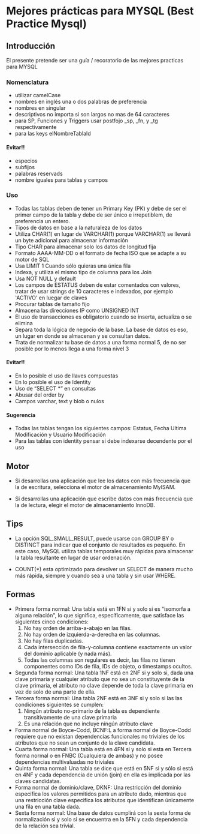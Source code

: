 # Mejores prácticas para MYSQL (Best Practice Mysql)

## Introducción
El presente pretende ser una guía / recoratorio de las mejores practicas para MYSQL

### Nomenclatura
* utilizar camelCase 
* nombres en inglés una o dos palabras de preferencia
* nombres en singular
* descriptivos no importa si son largos no mas de 64 caracteres
* para SP, Funciones y Triggers usar postfojo _sp, _fn, y _tg  respectivamente
* para las keys elNombreTablaId

#### Evitar!!
* especios
* subfijos 
* palabras reservads 
* nombre iguales para tablas y campos

### Uso
* Todas las tablas deben de tener un Primary Key (PK) y debe de ser el primer campo de la tabla y debe de ser único e irrepetiblem, de preferencia un entero.
* Tipos de datos en base a la naturaleza de los datos
* Utiliza CHAR(1) en lugar de VARCHAR(1) porque VARCHAR(1) se llevará un byte adicional para almacenar información
* Tipo CHAR para almacenar solo los datos de longitud fija
* Formato AAAA-MM-DD o el formato de fecha ISO que se adapte a su motor de SQL
* Usa LIMIT 1 Cuando sólo quieras una única fila
* Indexa, y utiliza el mismo tipo de columna para los Join
* Usa NOT NULL y default
* Los campos de ESTATUS deben de estar comentados con valores, tratar de usar strings de 10 caracteres e indexados, por ejemplo 'ACTIVO' en luegar de claves
* Procurar tablas de tamaño fijo
* Almacena las direcciones IP como UNSIGNED INT
* El uso de transacciones es obligatorio cuando se inserta, actualiza o se elimina
* Separa toda la lógica de negocio de la base. La base de datos es eso, un lugar en donde se almacenan y se consultan datos.
* Trata de normalizar tu base de datos a una forma normal 5, de no ser posible por lo menos llega a una forma nivel 3

#### Evitar!!
* En lo posible el uso de llaves compuestas 
* En lo posible el uso de Identity
* Uso de “SELECT *” en consultas
* Abusar del order by
* Campos varchar, text y blob o nulos

#### Sugerencia
* Todas las tablas tengan los siguientes campos: Estatus, Fecha Ultima Modificación y Usuario Modificación 
* Para las tablas con identity pensar si debe indexarse decendente por el uso

## Motor
* Si desarrollas una aplicación que lee los datos con más frecuencia que la de escritura, selecciona el motor de almacenamiento MyISAM.
 
* Si desarrollas una aplicación que escribe datos con más frecuencia que la de lectura, elegir el motor de almacenamiento InnoDB.

## Tips

* La opción SQL_SMALL_RESULT, puede usarse con GROUP BY o DISTINCT para indicar que el conjunto de resultados es pequeño. En este caso, MySQL utiliza tablas temporales muy rápidas para almacenar la tabla resultante en lugar de usar ordenación.

* COUNT(*) esta optimizado para devolver un SELECT de manera mucho más rápida, siempre y cuando sea a una tabla y sin usar WHERE.

## Formas
* Primera forma normal: Una tabla está en 1FN si y solo si es "isomorfa a alguna relación", lo que significa, específicamente, que satisface las siguientes cinco condiciones:
  1. No hay orden de arriba-a-abajo en las filas.
  2. No hay orden de izquierda-a-derecha en las columnas.
  3. No hay filas duplicadas.
  4. Cada intersección de fila-y-columna contiene exactamente un valor del dominio aplicable (y nada más).
  5. Todas las columnas son regulares es decir, las filas no tienen componentes como IDs de fila, IDs de objeto, o timestamps ocultos.
* Segunda forma normal: Una tabla 1NF está en 2NF si y solo si, dada una clave primaria y cualquier atributo que no sea un constituyente de la clave primaria, el atributo no clave depende de toda la clave primaria en vez de solo de una parte de ella.
* Tercera forma normal: Una tabla 2NF está en 3NF si y solo si las las condiciones siguientes se cumplen:
  1. Ningún atributo no-primario de la tabla es dependiente transitivamente de una clave primaria
  2. Es una relación que no incluye ningún atributo clave
* Forma normal de Boyce-Codd, BCNF:L a forma normal de Boyce-Codd requiere que no existan dependencias funcionales no triviales de los atributos que no sean un conjunto de la clave candidata.
* Cuarta forma normal: Una tabla está en 4FN si y solo si esta en Tercera forma normal o en FNBC (Cualquiera de ambas) y no posee dependencias multivaluadas no triviales
* Quinta forma normal: Una tabla se dice que está en 5NF si y sólo si está en 4NF y cada dependencia de unión (join) en ella es implicada por las claves candidatas.
* Forma normal de dominio/clave, DKNF: Una restricción del dominio especifica los valores permitidos para un atributo dado, mientras que una restricción clave especifica los atributos que identifican únicamente una fila en una tabla dada.
* Sexta forma normal: Una base de datos cumplirá con la sexta forma de normalización si y solo si se encuentra en la 5FN y cada dependencia de la relación sea trivial.


